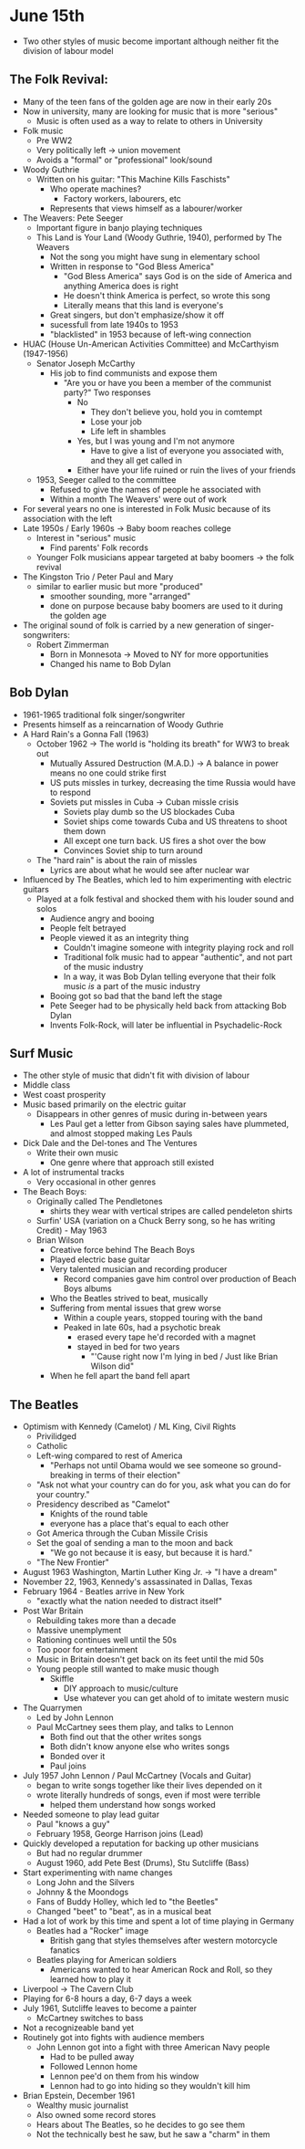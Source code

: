 June 15th
=========

- Two other styles of music become important although neither fit the division of labour model

The Folk Revival:
-----------------
- Many of the teen fans of the golden age are now in their early 20s
- Now in university, many are looking for music that is more "serious"
  - Music is often used as a way to relate to others in University
- Folk music
  - Pre WW2
  - Very politically left -> union movement
  - Avoids a "formal" or "professional" look/sound
- Woody Guthrie
  - Written on his guitar: "This Machine Kills Faschists"
    - Who operate machines?
      - Factory workers, labourers, etc
    - Represents that views himself as a labourer/worker
- The Weavers: Pete Seeger
  - Important figure in banjo playing techniques
  - This Land is Your Land (Woody Guthrie, 1940), performed by The Weavers
    - Not the song you might have sung in elementary school
    - Written in response to "God Bless America"
      - "God Bless America" says God is on the side of America and anything America does is right
      - He doesn't think America is perfect, so wrote this song
      - Literally means that this land is everyone's
    - Great singers, but don't emphasize/show it off
    - sucessfull from late 1940s to 1953
    - "blacklisted" in 1953 because of left-wing connection
- HUAC (House Un-American Activities Committee) and McCarthyism (1947-1956)
  - Senator Joseph McCarthy
    - His job to find communists and expose them
      - "Are you or have you been a member of the communist party?" Two responses
        - No
          - They don't believe you, hold you in comtempt
          - Lose your job
          - Life left in shambles
        - Yes, but I was young and I'm not anymore
          - Have to give a list of everyone you associated with, and they all get called in
        - Either have your life ruined or ruin the lives of your friends
  - 1953, Seeger called to the committee
    - Refused to give the names of people he associated with
    - Within a month The Weavers' were out of work
- For several years no one is interested in Folk Music because of its association with the left
- Late 1950s / Early 1960s -> Baby boom reaches college
  - Interest in "serious" music
    - Find parents' Folk records
  - Younger Folk musicians appear targeted at baby boomers -> the folk revival
- The Kingston Trio / Peter Paul and Mary
  - similar to earlier music but more "produced"
    - smoother sounding, more "arranged"
    - done on purpose because baby boomers are used to it during the golden age
- The original sound of folk is carried by a new generation of singer-songwriters:
  - Robert Zimmerman
    - Born in Monnesota -> Moved to NY for more opportunities
    - Changed his name to Bob Dylan

Bob Dylan
---------
- 1961-1965 traditional folk singer/songwriter
- Presents himself as a reincarnation of Woody Guthrie
- A Hard Rain's a Gonna Fall (1963)
  - October 1962 -> The world is "holding its breath" for WW3 to break out
    - Mutually Assured Destruction (M.A.D.) -> A balance in power means no one could strike first
    - US puts missles in turkey, decreasing the time Russia would have to respond
    - Soviets put missles in Cuba -> Cuban missle crisis
      - Soviets play dumb so the US blockades Cuba
      - Soviet ships come towards Cuba and US threatens to shoot them down
      - All except one turn back. US fires a shot over the bow
      - Convinces Soviet ship to turn around
  - The "hard rain" is about the rain of missles
    - Lyrics are about what he would see after nuclear war
- Influenced by The Beatles, which led to him experimenting with electric guitars
  - Played at a folk festival and shocked them with his louder sound and solos
    - Audience angry and booing
    - People felt betrayed
    - People viewed it as an integrity thing
      - Couldn't imagine someone with integrity playing rock and roll
      - Traditional folk music had to appear "authentic", and not part of the music industry
      - In a way, it was Bob Dylan telling everyone that their folk music _is_ a part of the music industry
    - Booing got so bad that the band left the stage
    - Pete Seeger had to be physically held back from attacking Bob Dylan
    - Invents Folk-Rock, will later be influential in Psychadelic-Rock

Surf Music
----------
- The other style of music that didn't fit with division of labour
- Middle class
- West coast prosperity
- Music based primarily on the electric guitar
  - Disappears in other genres of music during in-between years
    - Les Paul get a letter from Gibson saying sales have plummeted, and almost stopped making Les Pauls
- Dick Dale and the Del-tones and The Ventures
  - Write their own music
    - One genre where that approach still existed
- A lot of instrumental tracks
  - Very occasional in other genres
- The Beach Boys:
  - Originally called The Pendletones
    - shirts they wear with vertical stripes are called pendeleton shirts
  - Surfin' USA (variation on a Chuck Berry song, so he has writing Credit) - May 1963
  - Brian Wilson
    - Creative force behind The Beach Boys
    - Played electric base guitar
    - Very talented musician and recording producer
      - Record companies gave him control over production of Beach Boys albums
    - Who the Beatles strived to beat, musically
    - Suffering from mental issues that grew worse
      - Within a couple years, stopped touring with the band
      - Peaked in late 60s, had a psychotic break
        - erased every tape he'd recorded with a magnet
        - stayed in bed for two years
          - "'Cause right now I'm lying in bed / Just like Brian Wilson did"
    - When he fell apart the band fell apart

The Beatles
-----------
- Optimism with Kennedy (Camelot) / ML King, Civil Rights
  - Privilidged
  - Catholic
  - Left-wing compared to rest of America
    - "Perhaps not until Obama would we see someone so ground-breaking in terms of their election"
  - "Ask not what your country can do for you, ask what you can do for your country."
  - Presidency described as "Camelot"
    - Knights of the round table
    - everyone has a place that's equal to each other
  - Got America through the Cuban Missile Crisis
  - Set the goal of sending a man to the moon and back
    - "We go not because it is easy, but because it is hard."
  - "The New Frontier"
- August 1963 Washington, Martin Luther King Jr. -> "I have a dream"
- November 22, 1963, Kennedy's assassinated in Dallas, Texas
- February 1964 - Beatles arrive in New York
  - "exactly what the nation needed to distract itself"
- Post War Britain
  - Rebuilding takes more than a decade
  - Massive unemplyment
  - Rationing continues well until the 50s
  - Too poor for entertainment
  - Music in Britain doesn't get back on its feet until the mid 50s
  - Young people still wanted to make music though
    - Skiffle
      - DIY approach to music/culture
      - Use whatever you can get ahold of to imitate western music
- The Quarrymen
  - Led by John Lennon
  - Paul McCartney sees them play, and talks to Lennon
    - Both find out that the other writes songs
    - Both didn't know anyone else who writes songs
    - Bonded over it
    - Paul joins
- July 1957 John Lennon / Paul McCartney (Vocals and Guitar)
  - began to write songs together like their lives depended on it
  - wrote literally hundreds of songs, even if most were terrible
    - helped them understand how songs worked
- Needed someone to play lead guitar
  - Paul "knows a guy"
  - February 1958, George Harrison joins (Lead)
- Quickly developed a reputation for backing up other musicians
  - But had no regular drummer
  - August 1960, add Pete Best (Drums), Stu Sutcliffe (Bass)
- Start experimenting with name changes
  - Long John and the Silvers
  - Johnny & the Moondogs 
  - Fans of Buddy Holley, which led to "the Beetles"
  - Changed "beet" to "beat", as in a musical beat
- Had a lot of work by this time and spent a lot of time playing in Germany
  - Beatles had a "Rocker" image
    - British gang that styles themselves after western motorcycle fanatics
  - Beatles playing for American soldiers
    - Americans wanted to hear American Rock and Roll, so they learned how to play it
- Liverpool -> The Cavern Club
- Playing for 6-8 hours a day, 6-7 days a week
- July 1961, Sutcliffe leaves to become a painter
  - McCartney switches to bass
- Not a recognizeable band yet
- Routinely got into fights with audience members
  - John Lennon got into a fight with three American Navy people
    - Had to be pulled away
    - Followed Lennon home
    - Lennon pee'd on them from his window
    - Lennon had to go into hiding so they wouldn't kill him
- Brian Epstein, December 1961
  - Wealthy music journalist
  - Also owned some record stores
  - Hears about The Beatles, so he decides to go see them
  - Not the technically best he saw, but he saw a "charm" in them
